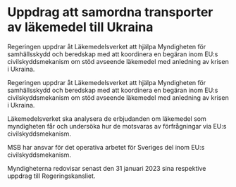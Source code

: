 # Uppdrag att samordna transporter av läkemedel till Ukraina

Regeringen uppdrar åt Läkemedelsverket att hjälpa Myndigheten för samhällsskydd och beredskap med att koordinera en begäran inom EU:s civilskyddsmekanism om stöd avseende läkemedel med anledning av krisen i Ukraina.

Regeringen uppdrar åt Läkemedelsverket att hjälpa Myndigheten för samhällsskydd och beredskap med att koordinera en begäran inom EU:s civilskyddsmekanism om stöd avseende läkemedel med anledning av krisen i Ukraina.

Läkemedelsverket ska analysera de erbjudanden om läkemedel som myndigheten får och undersöka hur de motsvaras av förfrågningar via EU:s civilskyddsmekanism.

MSB har ansvar för det operativa arbetet för Sveriges del inom EU:s civilskyddsmekanism.

Myndigheterna redovisar senast den 31 januari 2023 sina respektive uppdrag till Regeringskansliet.
